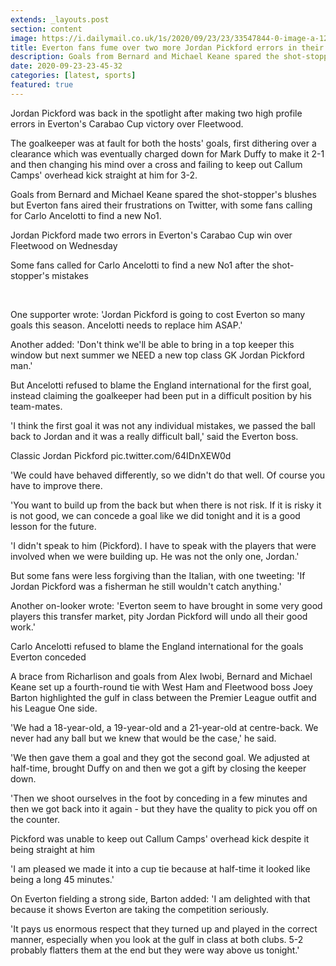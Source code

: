 ```yaml
---
extends: _layouts.post
section: content
image: https://i.dailymail.co.uk/1s/2020/09/23/23/33547844-0-image-a-120_1600900620977.jpg 
title: Everton fans fume over two more Jordan Pickford errors in their Carabao Cup win over Fleetwood 
description: Goals from Bernard and Michael Keane spared the shot-stoppers blushes but Everton fans aired their frustrations on Twitter, with some fans calling for Carlo Ancelotti to find a new No1. 
date: 2020-09-23-23-45-32 
categories: [latest, sports] 
featured: true 
--- 
```

Jordan Pickford was back in the spotlight after making two high profile errors in Everton's Carabao Cup victory over Fleetwood.  

The goalkeeper was at fault for both the hosts' goals, first dithering over a clearance which was eventually charged down for Mark Duffy to make it 2-1 and then changing his mind over a cross and failing to keep out Callum Camps' overhead kick straight at him for 3-2.

Goals from Bernard and Michael Keane spared the shot-stopper's blushes but Everton fans aired their frustrations on Twitter, with some fans calling for Carlo Ancelotti to find a new No1. 

Jordan Pickford made two errors in Everton's Carabao Cup win over Fleetwood on Wednesday

Some fans called for Carlo Ancelotti to find a new No1 after the shot-stopper's mistakes

 

One supporter wrote: 'Jordan Pickford is going to cost Everton so many goals this season. Ancelotti needs to replace him ASAP.'

Another added: 'Don't think we'll be able to bring in a top keeper this window but next summer we NEED a new top class GK Jordan Pickford man.'

But Ancelotti refused to blame the England international for the first goal, instead claiming the goalkeeper had been put in a difficult position by his team-mates. 

'I think the first goal it was not any individual mistakes, we passed the ball back to Jordan and it was a really difficult ball,' said the Everton boss.



Classic Jordan Pickford pic.twitter.com/64IDnXEW0d

'We could have behaved differently, so we didn't do that well. Of course you have to improve there.

'You want to build up from the back but when there is not risk. If it is risky it is not good, we can concede a goal like we did tonight and it is a good lesson for the future.

'I didn't speak to him (Pickford). I have to speak with the players that were involved when we were building up. He was not the only one, Jordan.'

But some fans were less forgiving than the Italian, with one tweeting: 'If Jordan Pickford was a fisherman he still wouldn't catch anything.'

Another on-looker wrote: 'Everton seem to have brought in some very good players this transfer market, pity Jordan Pickford will undo all their good work.'





Carlo Ancelotti refused to blame the England international for the goals Everton conceded

A brace from Richarlison and goals from Alex Iwobi, Bernard and Michael Keane set up a fourth-round tie with West Ham and Fleetwood boss Joey Barton highlighted the gulf in class between the Premier League outfit and his League One side.

'We had a 18-year-old, a 19-year-old and a 21-year-old at centre-back. We never had any ball but we knew that would be the case,' he said.

'We then gave them a goal and they got the second goal. We adjusted at half-time, brought Duffy on and then we got a gift by closing the keeper down.

'Then we shoot ourselves in the foot by conceding in a few minutes and then we got back into it again - but they have the quality to pick you off on the counter.

Pickford was unable to keep out Callum Camps' overhead kick despite it being straight at him

'I am pleased we made it into a cup tie because at half-time it looked like being a long 45 minutes.' 

On Everton fielding a strong side, Barton added: 'I am delighted with that because it shows Everton are taking the competition seriously.

'It pays us enormous respect that they turned up and played in the correct manner, especially when you look at the gulf in class at both clubs. 5-2 probably flatters them at the end but they were way above us tonight.'


